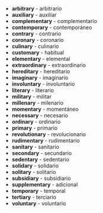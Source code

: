 *   **arbitrary** - arbitrario
*   **auxiliary** - auxiliar
*   **complementary** - complementario
*   **contemporary** - contemporáneo
*   **contrary** - contrario
*   **coronary** - coronario
*   **culinary** - culinario
*   **customary** - habitual
*   **elementary** - elemental
*   **extraordinary** - extraordinario
*   **hereditary** - hereditario
*   **imaginary** - imaginario
*   **involuntary** - involuntario
*   **literary** - literario
*   **military** - militar
*   **millenary** - milenario
*   **momentary** - momentáneo
*   **necessary** - necesario
*   **ordinary** - ordinario
*   **primary** - primario
*   **revolutionary** - revolucionario
*   **rudimentary** - rudimentario
*   **sanitary** - sanitario
*   **secondary** - secundario
*   **sedentary** - sedentario
*   **solidary** - solidario
*   **solitary** - solitario
*   **subsidiary** - subsidiario
*   **supplementary** - adicional
*   **temporary** - temporal
*   **tertiary** - terciario
*   **voluntary** - voluntario

